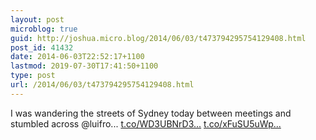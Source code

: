 ```yaml
---
layout: post
microblog: true
guid: http://joshua.micro.blog/2014/06/03/t473794295754129408.html
post_id: 41432
date: 2014-06-03T22:52:17+1100
lastmod: 2019-07-30T17:41:50+1100
type: post
url: /2014/06/03/t473794295754129408.html
---
```

I was wandering the streets of Sydney today between meetings and stumbled across @luifro... [t.co/WD3UBNrD3...](http://t.co/WD3UBNrD3Q) [t.co/xFuSU5uWp...](http://t.co/xFuSU5uWp9)
